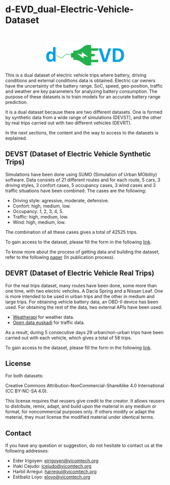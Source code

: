 # d-EVD_dual-Electric-Vehicle-Dataset

<!-- PROJECT LOGO -->
<br />
<p align="center">
  <a href="https://github.com/Vicomtech/d-EVD_dual-Electric-Vehicle-Dataset">
    <img src="logo.png" alt="Logo" height="80">
  </a>    
</p>

This is a dual dataset of electric vehicle trips where battery, driving conditions and external conditions data is obtained. Electric car owners have the uncertainty of the battery range. SoC, speed, geo-position, traffic and weather are key parameters for analyzing battery consumption. The purpose of these datasets is to train models for an accurate battery range prediction. 

It is a dual dataset because there are two different datasets. One is formed by synthetic data from a wide range of simulations (DEVST), and the other by real trips carried out with two different vehicles (DEVRT).

In the next sections, the content and the way to access to the datasets is explained.


## DEVST (Dataset of Electric Vehicle Synthetic Trips)

Simulations have been done using SUMO (Simulation of Urban MObility) software. Data consists of 21 different routes and for each route, 5 cars, 3 driving styles, 3 confort cases, 5 occupancy cases, 3 wind cases and 3 traffic situations have been combined. The cases are the following:

* Driving style: agressive, moderate, defensive.
* Confort: high, medium, low.
* Occupancy: 1, 2, 3, 4, 5.
* Traffic: high, medium, low.
* Wind: high, medium, low.

The combination of all these cases gives a total of 42525 trips.

To gain access to the dataset, please fill the form in the following [link](https://opendatasets.vicomtech.org/di23-devst-dataset-of-electric-vehicle-simulated-trips/d913b9ff).

To know more about the process of getting data and building the dataset, refer to the following [paper](https://www.vicomtech.org/en) (In publication process).

## DEVRT (Dataset of Electric Vehicle Real Trips)

For the real trips dataset, many routes have been done, some more than one time, with two electric vehciles. A Dacia Spring and a Nissan Leaf. One is more intended to be used in urban trips and the other in medium and large trips. For obtaining vehicle battery data, an OBD-II device has been used. For obtaining the rest of the data, two external APIs have been used: 
* [Weatherapi](https://www.weatherapi.com/) for weather data.
* [Open data euskadi](https://opendata.euskadi.eus/) for traffic data.

As a result, during 5 consecutive days 29 urban/non-urban trips have been carried out with each vehicle, which gives a total of 58 trips.


To gain access to the dataset, please fill the form in the following [link](https://opendatasets.vicomtech.org/di23-devrt-dataset-of-electric-vehicle-real-trips/85b07c75).

<!--To know more about the process of getting data and building the dataset, refer to the following [paper](https://www.vicomtech.org/en). -->

## License
For both datasets:

Creative Commons Attribution-NonCommercial-ShareAlike 4.0 International (CC BY-NC-SA 4.0).

This license requires that reusers give credit to the creator. It allows reusers to distribute, remix, adapt, and build upon the material in any medium or format, for noncommercial purposes only. If others modify or adapt the material, they must license the modified material under identical terms.

## Contact

If you have any question or suggestion, do not hesitate to contact us at the following addresses:

* Eider Irigoyen: eirigoyen@vicomtech.org
* Iñaki Cejudo: icejudo@vicomtech.org
* Harbil Arregui: harregui@vicomtech.org
* Estíbaliz Loyo: eloyo@vicomtech.org 

